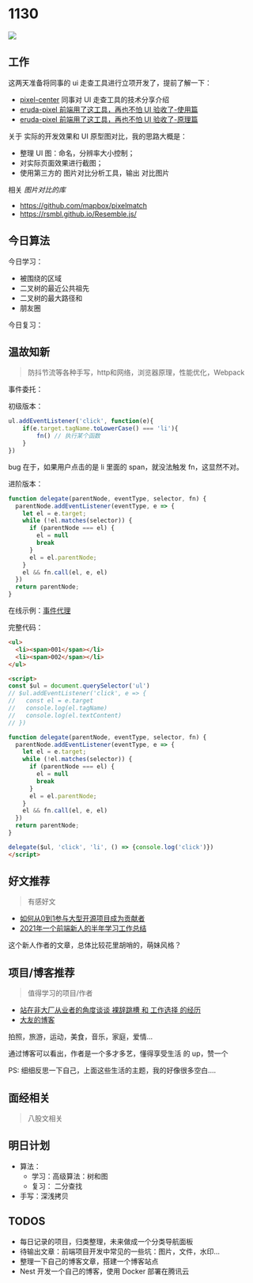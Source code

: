
# 1130

![](http://h2.ioliu.cn/bing/HowgillFells_ZH-CN1134328886_1920x1080.jpg)

## 工作

这两天准备将同事的 ui 走查工具进行立项开发了，提前了解一下：

- [pixel-center](https://www.yuque.com/docs/share/dc6469a2-8eec-497d-8f6d-db46e0eb3a3c) 同事对 UI 走查工具的技术分享介绍
- [eruda-pixel 前端用了这工具，再也不怕 UI 验收了-使用篇](https://juejin.cn/post/6961220834073509895)
- [eruda-pixel 前端用了这工具，再也不怕 UI 验收了-原理篇](https://juejin.cn/post/6968748614138986527)

关于 实际的开发效果和 UI 原型图对比，我的思路大概是：

- 整理 UI 图：命名，分辨率大小控制；
- 对实际页面效果进行截图；
- 使用第三方的 图片对比分析工具，输出 对比图片

相关 *图片对比的库* 

- https://github.com/mapbox/pixelmatch
- https://rsmbl.github.io/Resemble.js/


## 今日算法

今日学习：

- 被围绕的区域
- 二叉树的最近公共祖先
- 二叉树的最大路径和
- 朋友圈

今日复习：


## 温故知新
> 防抖节流等各种手写，http和网络，浏览器原理，性能优化，Webpack

事件委托：

初级版本：

```js
ul.addEventListener('click', function(e){
    if(e.target.tagName.toLowerCase() === 'li'){
        fn() // 执行某个函数
    }
})
```
bug 在于，如果用户点击的是 li 里面的 span，就没法触发 fn，这显然不对。

进阶版本：

```js
function delegate(parentNode, eventType, selector, fn) {
  parentNode.addEventListener(eventType, e => {
    let el = e.target;
    while (!el.matches(selector)) {
      if (parentNode === el) {
        el = null
        break
      }
      el = el.parentNode;
    }
    el && fn.call(el, e, el)
  })
  return parentNode;
}
```

在线示例：[事件代理](https://jsbin.com/labevevivu/edit?html,js,console,output)

完整代码：

```html
<ul>
  <li><span>001</span></li>
  <li><span>002</span></li>
</ul>

<script>
const $ul = document.querySelector('ul')
// $ul.addEventListener('click', e => {
//   const el = e.target
//   console.log(el.tagName)
//   console.log(el.textContent)
// })

function delegate(parentNode, eventType, selector, fn) {
  parentNode.addEventListener(eventType, e => {
    let el = e.target;
    while (!el.matches(selector)) {
      if (parentNode === el) {
        el = null
        break
      }
      el = el.parentNode;
    }
    el && fn.call(el, e, el)
  })
  return parentNode;
}

delegate($ul, 'click', 'li', () => {console.log('click')})
</script>

```

## 好文推荐
> 有感好文

- [如何从0到1参与大型开源项目成为贡献者](https://juejin.cn/post/7010752931993976845) 
- [2021年一个前端新人的半年学习工作总结](https://juejin.cn/post/7035849836029018119) 

这个新人作者的文章，总体比较花里胡哨的，萌妹风格？


## 项目/博客推荐
> 值得学习的项目/作者

- [站在非大厂从业者的角度谈谈 裸辞跳槽 和 工作选择 的经历](https://peal.cc/blog?id=28)
- [大友的博客](https://momoyu.cc/)

拍照，旅游，运动，美食，音乐，家庭，爱情...

通过博客可以看出，作者是一个多才多艺，懂得享受生活 的 up，赞一个

PS: 细细反思一下自己，上面这些生活的主题，我的好像很多空白....


## 面经相关
> 八股文相关

## 明日计划

- 算法：
  - 学习：高级算法：树和图
  - 复习： 二分查找
- 手写：深浅拷贝

## TODOS

- 每日记录的项目，归类整理，未来做成一个分类导航面板
- 待输出文章：前端项目开发中常见的一些坑：图片，文件，水印...
- 整理一下自己的博客文章，搭建一个博客站点
- Nest 开发一个自己的博客，使用 Docker 部署在腾讯云